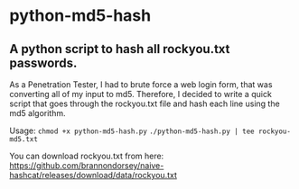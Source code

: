 # python-md5-hash

## A python script to hash all rockyou.txt passwords.

As a Penetration Tester, I had to brute force a web login form, that was converting all of my input to md5. Therefore, I decided to write a quick script that goes through the rockyou.txt file and hash each line using the md5 algorithm.

Usage:
`chmod +x python-md5-hash.py`
`./python-md5-hash.py | tee rockyou-md5.txt`

You can download rockyou.txt from here: https://github.com/brannondorsey/naive-hashcat/releases/download/data/rockyou.txt
